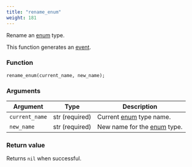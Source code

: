 ```yaml
---
title: "rename_enum"
weight: 181
---
```


Rename an [enum](../../data-types/enum) type.

This function generates an [event](../../overview/events).

### Function

`rename_enum(current_name, new_name);`

### Arguments

Argument | Type | Description
-------- | ---- | -----------
`current_name` | str (required) | Current [enum](../../data-types/enum) type name.
`new_name` | str (required) | New name for the [enum](../../data-types/enum) type.

### Return value

Returns `nil` when successful.
